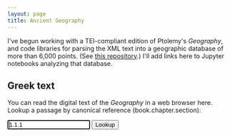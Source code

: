 ```yaml
---
layout: page
title: Ancient Geography
---
```



I've begun working with a TEI-compliant edition of Ptolemy's *Geography*, and code libraries for parsing the XML text into a geographic database of more than 6,000 points. (See [this repository](https://github.com/neelsmith/ptolemy).)  I'll add links here to Jupyter notebooks analyzing that database.



## Greek text

You can read the digital text of the *Geography* in a web browser here.  
Lookup a passage by canonical reference (book.chapter.section):

  <form onSubmit="return ptol();">
  <input id="psg" type="text" maxlength="10" class="box" value="1.1.1" autofocus />
  <input type="submit" class="submit" value="Lookup" />
  </form>
  <script>
  function ptol(){
      var response = document.getElementById('psg').value;
      var newLoc = 'http://neelsmith.info/current-projects/geography/ptolemy-geography/geography-' + response + '/';
      location = newLoc;
      return false;
  }
  </script>
